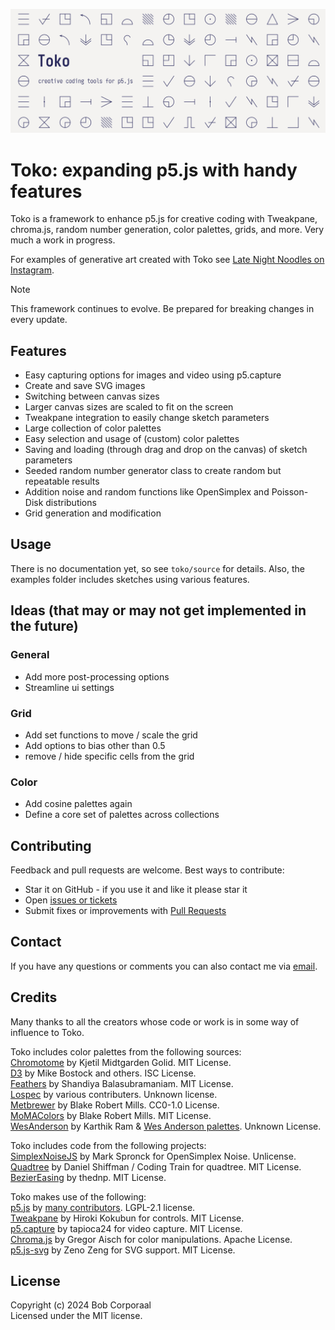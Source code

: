 <p align="center"><img src="/assets/images/toko_header.png" alt="Toko header"></p>

# Toko: expanding p5.js with handy features

Toko is a framework to enhance p5.js for creative coding with Tweakpane, chroma.js, random number generation, color palettes, grids, and more. Very much a work in progress.

For examples of generative art created with Toko see [Late Night Noodles on Instagram](https://www.instagram.com/_late_night_noodles_/).

> [!NOTE]
> This framework continues to evolve. Be prepared for breaking changes in every update.

## Features

- Easy capturing options for images and video using p5.capture
- Create and save SVG images
- Switching between canvas sizes
- Larger canvas sizes are scaled to fit on the screen
- Tweakpane integration to easily change sketch parameters
- Large collection of color palettes
- Easy selection and usage of (custom) color palettes
- Saving and loading (through drag and drop on the canvas) of sketch parameters
- Seeded random number generator class to create random but repeatable results
- Addition noise and random functions like OpenSimplex and Poisson-Disk distributions
- Grid generation and modification

## Usage

There is no documentation yet, so see `toko/source` for details. Also, the examples folder includes sketches using various features.

## Ideas (that may or may not get implemented in the future)

### General

- Add more post-processing options
- Streamline ui settings

### Grid

- Add set functions to move / scale the grid
- Add options to bias other than 0.5
- remove / hide specific cells from the grid

### Color

- Add cosine palettes again
- Define a core set of palettes across collections

## Contributing

Feedback and pull requests are welcome. Best ways to contribute:

- Star it on GitHub - if you use it and like it please star it
- Open [issues or tickets](https://github.com/bcorporaal/toko/issues)
- Submit fixes or improvements with [Pull Requests](https://github.com/bcorporaal/toko/pulls)

## Contact

If you have any questions or comments you can also contact me via [email](mailto:toko@reefscape.net).

## Credits

Many thanks to all the creators whose code or work is in some way of influence to Toko.

Toko includes color palettes from the following sources:<br>
[Chromotome](https://github.com/kgolid/chromotome) by Kjetil Midtgarden Golid. MIT License.<br>
[D3](https://github.com/d3/d3) by Mike Bostock and others. ISC License.<br>
[Feathers](https://github.com/shandiya/feathers) by Shandiya Balasubramaniam. MIT License.<br>
[Lospec](https://lospec.com/palette-list) by various contributers. Unknown license.<br>
[Metbrewer](https://github.com/BlakeRMills/MetBrewer) by Blake Robert Mills. CC0-1.0 License.<br>
[MoMAColors](https://github.com/BlakeRMills/MoMAColors) by Blake Robert Mills. MIT License.<br>
[WesAnderson](https://github.com/karthik/wesanderson) by Karthik Ram & [Wes Anderson palettes](https://wesandersonpalettes.tumblr.com/). Unknown License.<br>

Toko includes code from the following projects:<br>
[SimplexNoiseJS](https://github.com/blindman67/SimplexNoiseJS) by Mark Spronck for OpenSimplex Noise. Unlicense.<br>
[Quadtree](https://github.com/CodingTrain/QuadTree) by Daniel Shiffman / Coding Train for quadtree. MIT License.<br>
[BezierEasing](https://github.com/thednp/bezier-easing/) by thednp. MIT License.<br>

Toko makes use of the following:<br>
[p5.js](https://github.com/processing/p5.js) by [many contributors](https://github.com/processing/p5.js?tab=readme-ov-file#contributors). LGPL-2.1 license.<br>
[Tweakpane](https://cocopon.github.io/tweakpane/) by Hiroki Kokubun for controls. MIT License.<br>
[p5.capture](https://github.com/tapioca24/p5.capture) by tapioca24 for video capture. MIT License.<br>
[Chroma.js](https://github.com/gka/chroma.js) by Gregor Aisch for color manipulations. Apache License.<br>
[p5.js-svg](https://github.com/zenozeng/p5.js-svg) by Zeno Zeng for SVG support. MIT License.<br>

## License

Copyright (c) 2024 Bob Corporaal<br>
Licensed under the MIT license.
